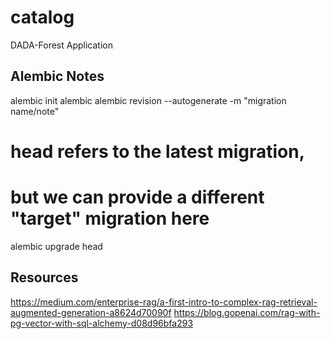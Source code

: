 # catalog

DADA-Forest Application

## Alembic Notes
alembic init alembic
alembic revision --autogenerate -m "migration name/note"

# head refers to the latest migration, 
# but we can provide a different "target" migration here
alembic upgrade head


## Resources
https://medium.com/enterprise-rag/a-first-intro-to-complex-rag-retrieval-augmented-generation-a8624d70090f
https://blog.gopenai.com/rag-with-pg-vector-with-sql-alchemy-d08d96bfa293
